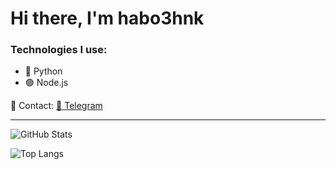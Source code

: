# Hi there, I'm habo3hnk

### Technologies I use:
- 🐍 Python
- 🟢 Node.js

📡 Contact: [📨 Telegram](https://t.me/your_username)

---

![GitHub Stats](https://github-readme-stats.vercel.app/api?username=habo3hnk&show_icons=true&theme=radical)

![Top Langs](https://github-readme-stats.vercel.app/api/top-langs/?username=habo3hnk&layout=compact&theme=radical)
